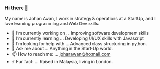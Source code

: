 ### Hi there 👋

My name is Johan Awan, I work in strategy & operations at a StartUp, and I love learning programming and Web Dev skills:

- 🔭 I’m currently working on ...  Improving software development skills
- 🌱 I’m currently learning ... Developing UI/UX skills with Javascript
- 🤔 I’m looking for help with ... Advanced class structuring in python.
- 💬 Ask me about ... Anything in the Start-Up world.
- 📫 How to reach me: ... johanawan@hotmail.com
- ⚡ Fun fact: ... Raised in Malaysia, living in London.
